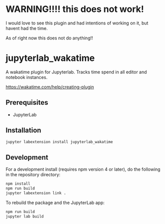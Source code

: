 # WARNING!!!! this does not work!

I would love to see this plugin and had intentions of working on it, but havent had the time.

As of right now this does not do anything!!

# jupyterlab_wakatime



A wakatime plugin for Jupyterlab. Tracks time spend in all editor and notebook instances.

https://wakatime.com/help/creating-plugin


## Prerequisites

* JupyterLab

## Installation

```bash
jupyter labextension install jupyterlab_wakatime
```

## Development

For a development install (requires npm version 4 or later), do the following in the repository directory:

```bash
npm install
npm run build
jupyter labextension link .
```

To rebuild the package and the JupyterLab app:

```bash
npm run build
jupyter lab build
```
